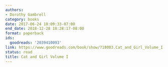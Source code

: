 ```yaml
---
authors:
- Dorothy Gambrell
category: books
date: 2017-06-24 18:09:33-07:00
end_date: 2018-12-28 18:28:17-08:00
format: paperback
ids:
  goodreads: '2039410093'
link: https://www.goodreads.com/book/show/718003.Cat_and_Girl_Volume_I
status: read
title: Cat and Girl Volume I
---
```

